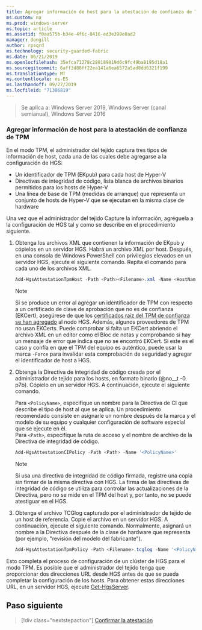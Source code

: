 ```yaml
---
title: Agregar información de host para la atestación de confianza de TPM
ms.custom: na
ms.prod: windows-server
ms.topic: article
ms.assetid: f0aa575b-b34e-4f6c-8416-ed3e398e0ad2
manager: dongill
author: rpsqrd
ms.technology: security-guarded-fabric
ms.date: 06/21/2019
ms.openlocfilehash: 35efca71278c288189819d6c9fc49ba8195d18a1
ms.sourcegitcommit: 6aff3d88ff22ea141a6ea6572a5ad8dd6321f199
ms.translationtype: MT
ms.contentlocale: es-ES
ms.lasthandoff: 09/27/2019
ms.locfileid: "71386819"
---
```

>Se aplica a: Windows Server 2019, Windows Server (canal semianual), Windows Server 2016

### <a name="add-host-information-for-tpm-trusted-attestation"></a>Agregar información de host para la atestación de confianza de TPM

En el modo TPM, el administrador del tejido captura tres tipos de información de host, cada una de las cuales debe agregarse a la configuración de HGS:

- Un identificador de TPM (EKpub) para cada host de Hyper-V
- Directivas de integridad de código, lista blanca de archivos binarios permitidos para los hosts de Hyper-V
- Una línea de base de TPM (medidas de arranque) que representa un conjunto de hosts de Hyper-V que se ejecutan en la misma clase de hardware

Una vez que el administrador del tejido Capture la información, agréguela a la configuración de HGS tal y como se describe en el procedimiento siguiente.

1. Obtenga los archivos XML que contienen la información de EKpub y cópielos en un servidor HGS. Habrá un archivo XML por host. Después, en una consola de Windows PowerShell con privilegios elevados en un servidor HGS, ejecute el siguiente comando. Repita el comando para cada uno de los archivos XML.

    ```powershell
    Add-HgsAttestationTpmHost -Path <Path><Filename>.xml -Name <HostName>
    ```

    > [!NOTE]
    > Si se produce un error al agregar un identificador de TPM con respecto a un certificado de clave de aprobación que no es de confianza (EKCert), asegúrese de que los [certificados raíz del TPM de confianza se han agregado](guarded-fabric-install-trusted-tpm-root-certificates.md) al nodo HGS.
    > Además, algunos proveedores de TPM no usan EKCerts.
    > Puede comprobar si falta un EKCert abriendo el archivo XML en un editor como el Bloc de notas y comprobando si hay un mensaje de error que indica que no se encontró EKCert.
    > Si este es el caso y confía en que el TPM del equipo es auténtico, puede usar la marca `-Force` para invalidar esta comprobación de seguridad y agregar el identificador de host a HGS.

2. Obtenga la Directiva de integridad de código creada por el administrador de tejido para los hosts, en formato binario (@no__t -0. p7b). Cópielo en un servidor HGS. A continuación, ejecute el siguiente comando.

    Para `<PolicyName>`, especifique un nombre para la Directiva de CI que describe el tipo de host al que se aplica. Un procedimiento recomendado consiste en asignarle un nombre después de la marca y el modelo de su equipo y cualquier configuración de software especial que se ejecute en él.<br>Para `<Path>`, especifique la ruta de acceso y el nombre de archivo de la Directiva de integridad de código.

    ```powershell
    Add-HgsAttestationCIPolicy -Path <Path> -Name '<PolicyName>'
    ```
    
    > [!NOTE]
    > Si usa una directiva de integridad de código firmada, registre una copia sin firmar de la misma directiva con HGS.
    > La firma de las directivas de integridad de código se utiliza para controlar las actualizaciones de la Directiva, pero no se mide en el TPM del host y, por tanto, no se puede atestiguar en el HGS.

3. Obtenga el archivo TCGlog capturado por el administrador de tejido de un host de referencia. Copie el archivo en un servidor HGS. A continuación, ejecute el siguiente comando. Normalmente, asignará un nombre a la Directiva después de la clase de hardware que representa (por ejemplo, "revisión del modelo del fabricante").

    ```powershell
    Add-HgsAttestationTpmPolicy -Path <Filename>.tcglog -Name '<PolicyName>'
    ```

Esto completa el proceso de configuración de un clúster de HGS para el modo TPM. Es posible que el administrador del tejido tenga que proporcionar dos direcciones URL desde HGS antes de que se pueda completar la configuración de los hosts. Para obtener estas direcciones URL, en un servidor HGS, ejecute [Get-HgsServer](https://docs.microsoft.com/powershell/module/hgsserver/get-hgsserver?view=win10-ps).

## <a name="next-step"></a>Paso siguiente

> [!div class="nextstepaction"]
> [Confirmar la atestación](guarded-fabric-confirm-hosts-can-attest-successfully.md)
